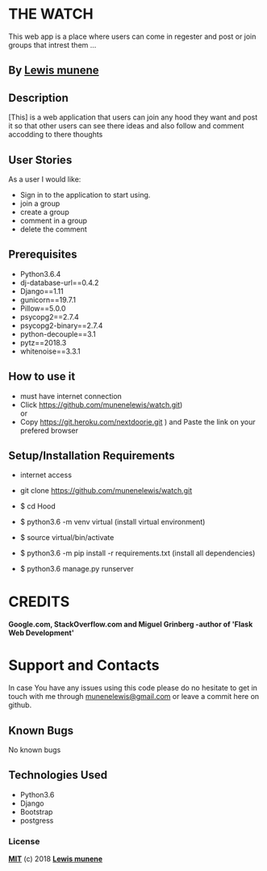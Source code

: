 

# THE WATCH

 This web app is a place where users can come in regester and post or join groups that intrest them ...

## By **[Lewis munene](https://github.com/munenelewis/watch.git)**

## Description
[This]  is a web application that users can join any hood they want and post it so that other users can see there ideas and also  follow  and comment accodding to there thoughts

## User Stories
As a user I would like:

* Sign in to the application to start using.
* join a group
* create a group
* comment in a group
* delete the comment

## Prerequisites
* Python3.6.4
* dj-database-url==0.4.2
* Django==1.11
* gunicorn==19.7.1
* Pillow==5.0.0
* psycopg2==2.7.4
* psycopg2-binary==2.7.4
* python-decouple==3.1
* pytz==2018.3
* whitenoise==3.3.1

## How to use it
* must have internet connection
* Click  https://github.com/munenelewis/watch.git) <br/>
  or <br/>
* Copy   https://git.heroku.com/nextdoorie.git ) and  Paste the link on your prefered browser


## Setup/Installation Requirements
* internet access
* git clone https://github.com/munenelewis/watch.git
* $ cd Hood
* $ python3.6 -m venv virtual (install virtual environment)
* $ source virtual/bin/activate
* $ python3.6 -m pip install -r requirements.txt (install all dependencies)

* $ python3.6 manage.py runserver

# CREDITS

#### Google.com, StackOverflow.com and Miguel Grinberg -author of 'Flask Web Development'


# Support and Contacts

In case You have any issues using this code please do no hesitate to get in touch with me through munenelewis@gmail.com or leave a commit here on github.

## Known Bugs

No known bugs

## Technologies Used
- Python3.6
- Django
- Bootstrap
- postgress
### License

**[MIT](./LICENSE)** (c) 2018 **[Lewis munene](https://munenelewis.github.io)**


